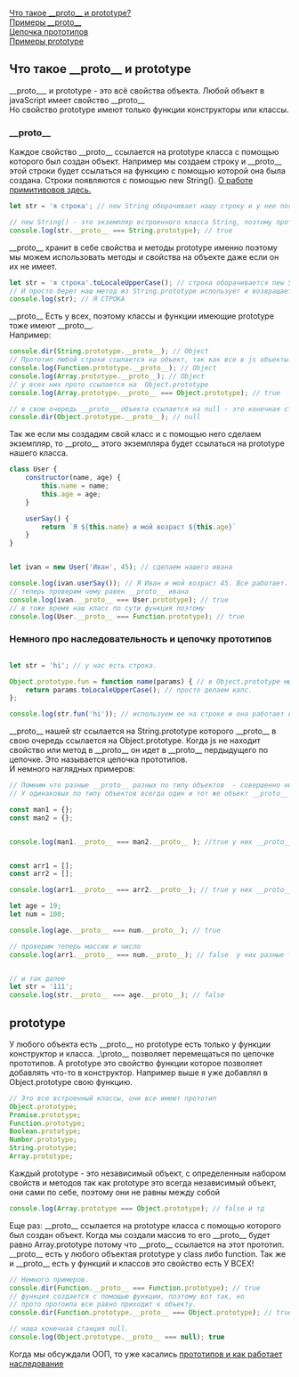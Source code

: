 [Что такое \_\_proto__ и prototype?](#protoAndPrototype)<br>
[Примеры \_\_proto__](#proto)<br>
[Цепочка прототипов](#цепь)<br>
[Примеры prototype](#prototype)<br>

## <a name="protoAndPrototype"> Что такое \_\_proto__ и prototype </a>
\_\_proto___ и prototype - это всё свойства объекта.
Любой объект в javaScript имеет свойство \_\_proto__<br>
Но свойство prototype имеют только функции конструкторы или классы. 
### <a name ="proto"> \_\_proto__ </a>
Каждое свойство \_\_proto__ ссылается на prototype класса с помощью которого был создан объект.
Например мы создаем строку и \_\_proto__ этой строки будет ссылаться на функцию с помощью которой она была создана. Строки появляются с помощью new String().
[О работе примитивовов здесь.](https://github.com/Aquariids/MyJS/blob/main/app/Programming/Basic%20js/OOP%20and%20prototype.md#-%D0%BA%D0%B0%D0%BA-%D1%80%D0%B0%D0%B1%D0%BE%D1%82%D0%B0%D1%8E%D1%82-%D0%BF%D1%80%D0%B8%D0%BC%D0%B8%D1%82%D0%B8%D0%B2%D1%8B-%D0%B2-js-)<br>
```javaScript
let str = 'я строка'; // new String оборачивает нашу строку и у нее появляется __proto__

// new String() - это экземпляр встроенного класса String, поэтому прото экземпляра ровно прототипу своего класса.
console.log(str.__proto__ === String.prototype); // true

```
\_\_proto__ хранит в себе свойства и методы prototype именно поэтому мы можем использовать методы и свойства на объекте даже если он их не имеет.
```javaScript
let str = 'я строка'.toLocaleUpperCase(); // строка оборачивается new String и имеет __proto__ ссылающее нас на главную функцию String.prototype.
// И просто берет наш метод из String.prototype использует и возвращает нам измененную строку.
console.log(str); // Я СТРОКА
```
\_\_proto__ Есть у всех, поэтому классы и функции имеющие prototype тоже имеют \_\_proto__.<br>
Например:<br>
```javaScript
console.dir(String.prototype.__proto__); // Object
// Прототип любой строки ссылается на объект, так как все в js объекты. Это будет касаться любого типа данных.
console.log(Function.prototype.__proto__); // Object
console.log(Array.prototype.__proto__); // Object
// у всех них прото ссылается на  Object.prototype
console.log(Array.prototype.__proto__ === Object.prototype); // true

// в свою очередь __proto__ объекта ссылается на null - это конечная станция.
console.dir(Object.prototype.__proto__); // null
```
Так же если мы создадим свой класс и с помощью него сделаем экземпляр, то \_\_proto__ этого экземпляра будет ссылаться на prototype нашего класса.
```javaScript
class User {
    constructor(name, age) {
        this.name = name;
        this.age = age;
    }

    userSay() {
        return `Я ${this.name} и мой возраст ${this.age}`
    }
}


let ivan = new User('Иван', 45); // сделаем нашего ивана

console.log(ivan.userSay()); // Я Иван и мой возраст 45. Все работает.
// теперь проверим чему равен __proto__ ивана
console.log(ivan.__proto__ === User.prototype); // true
// в тоже время наш класс по сути функция поэтому
console.log(User.__proto__ === Function.prototype); // true
```
### <a name="цепь"> Немного про наследовательность и цепочку прототипов </a>
```javaScript

let str = 'hi'; // у нас есть строка.

Object.prototype.fun = function name(params) { // в Object.prototype мы добавили свою функцию.
    return params.toLocaleUpperCase(); // просто делаем капс.
};

console.log(str.fun('hi')); // используем ее на строке и она работает выдовая нам HI
```
\_\_proto__ нашей str ссылается на String.prototype которого \_\_proto__ в свою очередь ссылается на Object.prototype.
Когда js не находит свойство или метод в \_\_proto__ он идет в \_\_proto__ пердыдущего по цепочке. Это называется цепочка прототипов.<br>
И немного наглядных примеров:
```javaScript
// Помним что разные __proto__ разных по типу объектов  - совершенно независимые разные объекты.
// У одинаковых по типу объектов всегда один и тот же объект __proto__ ( они равны)

const man1 = {};
const man2 = {};


console.log(man1.__proto__ === man2.__proto__ ); //true у них __proto__ один и тот же, какой то 3 объект


const arr1 = [];
const arr2 = [];

console.log(arr1.__proto__ === arr2.__proto__); // true у них __proto__  так же равны 

let age = 19;
let num = 100;

console.log(age.__proto__ === num.__proto__); // true

// проверим теперь массив и число
console.log(arr1.__proto__ === num.__proto__); // false  у них разные типы объекта


// и так далее
let str = '111';
console.log(str.__proto__ === age.__proto__); // false
```
## <a name="prototype"> prototype </a>
У любого объекта есть \_\_proto__ но prototype есть только у функции конструктор и класса. \_\proto__ позволяет перемещаться по цепочке прототипов. А prototype это свойство функции  которое позволяет добавлять что-то в конструктор. Например выше я уже добавлял в Object.prototype свою функцию.
```javaScript
// Это все встроенный классы, они все имеют прототип
Object.prototype;
Promise.prototype;
Function.prototype;
Boolean.prototype;
Number.prototype;
String.prototype;
Array.prototype;
```
Каждый prototype  - это независимый объект, с определенным  набором свойств и методов
так как prototype это всегда независимый объект, они сами по себе, поэтому они не равны между собой
```javaScript
console.log(Array.prototype === Object.prototype); // false и тд
```
Еще раз:
\_\_proto__ ссылается на prototype класса с помощью которого был создан объект.
Когда мы создали массив то его \_\_proto__ будет равно Array.prototype
потому что \_\_proto__ ссылается на этот прототип.
\_\_proto__ есть у любого объектая
prototype у class либо function. Так же и \_\_proto__ есть у функций и классов это свойство есть У ВСЕХ!
```javaScript
// Немного примеров.
console.dir(Function.__proto__ === Function.prototype); // true
// функция создается с помощью функции, поэтому вот так, но 
// прото протоипа все равно приходит к объекту.
console.dir(Function.prototype.__proto__ === Object.prototype); // true

// наша конечная станция null.
console.log(Object.prototype.__proto__ === null); true
```
Когда мы обсуждали ООП, то уже касались [прототипов и как работает наследование](https://github.com/Aquariids/MyJS/blob/main/app/Programming/Basic%20js/OOP%20and%20prototype.md#-%D0%BF%D1%80%D0%BE%D1%82%D0%BE%D1%82%D0%B8%D0%BF%D0%BD%D0%BE%D0%B5-%D0%BD%D0%B0%D1%81%D0%BB%D0%B5%D0%B4%D0%BE%D0%B2%D0%B0%D0%BD%D0%B8%D0%B5-)<br>
